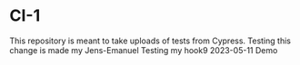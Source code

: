# CI-1
This repository is meant to take uploads of tests from Cypress.
Testing this change is made my Jens-Emanuel
Testing my hook9 2023-05-11
Demo
